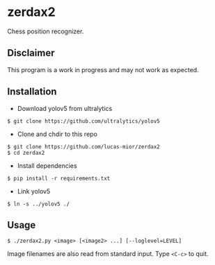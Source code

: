 # zerdax2
Chess position recognizer.

## Disclaimer
This program is a work in progress and may not work as expected.

## Installation
- Download yolov5 from ultralytics
```
$ git clone https://github.com/ultralytics/yolov5
```

- Clone and chdir to this repo
```
$ git clone https://github.com/lucas-mior/zerdax2
$ cd zerdax2
```

- Install dependencies
```
$ pip install -r requirements.txt
```

- Link yolov5
```
$ ln -s ../yolov5 ./
```

## Usage
```
$ ./zerdax2.py <image> [<image2> ...] [--loglevel=LEVEL]
```
Image filenames are also read from standard input.
Type `<C-c>` to quit.
